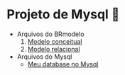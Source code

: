 # Projeto de Mysql :dolphin:

+ Arquivos do BRmodelo
  1. [Modelo conceitual](https://github.com/PoseidonAGN/Projeto_Mysql/blob/019cf7890adbf4be700a01ac4d15ef8ee9ded6a9/BRmodelo/Univercidade_u_Conceitual_1.brM3)
  2. [Modelo relacional](https://github.com/PoseidonAGN/Projeto_Mysql/blob/019cf7890adbf4be700a01ac4d15ef8ee9ded6a9/BRmodelo/Univercidade_u_L%C3%B3gico_1.brM3) 
+ Arquivos do Mysql
  + [Meu database no Mysql](https://github.com/PoseidonAGN/Projeto_Mysql/blob/019cf7890adbf4be700a01ac4d15ef8ee9ded6a9/Mysql-database/dump_database_universidade_u.sql)

